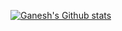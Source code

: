 [![Ganesh's Github stats](https://github-readme-stats.vercel.app/api?username=ganeshrvel&count_private=true)](https://github.com/anuraghazra/github-readme-stats)
